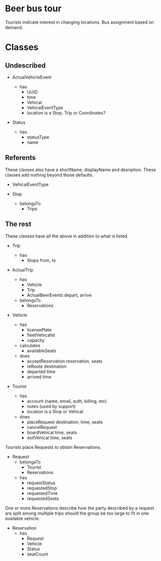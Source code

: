 # Beer bus tour

Tourists indicate interest in changing locations. Bus assignment based on
demand.

# Classes

## Undescribed

- ActualVehicleEvent
  - has
    - UUID
    - time
    - Vehical
    - VehicalEventType
    - location is a Stop, Trip or Coordinates?

- Status
  - has
    - statusType
    - name

## Referents

These classes also have a shortName, displayName and desription. These
classes add nothing beyond those defaults.

- VehicalEventType

- Stop
  - belongsTo
    - Trips

## The rest

These classes have all the above in addition to what is listed.

- Trip
  - has
    - Stops from, to

- ActualTrip
  - has
    - Vehicle
    - Trip
    - ActualBeerEvents depart, arrive
  - belongsTo
    - Reservations

- Vehicle
  - has
    - licensePlate
    - fleetVehicalId
    - capacity
  - calculates
    - availableSeats
  - does
    - acceptReservation reservation, seats
    - reRoute           destination
    - departed          time
    - arrived           time

- Tourist
  - has
    - account   (name, email, auth, billing, etc)
    - notes     (used by support)
    - location is a Stop or Vehical
  - does
    - placeRequest  destination, time, seats
    - cancelRequest
    - boardVehical  time, seats
    - exitVehical   time, seats

Tourists place Requests to obtain Reservations.

- Request
  - belongsTo
    - Tourist
    - Reservations
  - has
    - requestStatus
    - requestedStop
    - requestedTime
    - requestedSeats

One or more Reservations describe how the party described by a request are
split among multiple trips should the group be too large to fit in one
available vehicle.

- Reservation
  - has
    - Request
    - Vehicle
    - Status
    - seatCount

